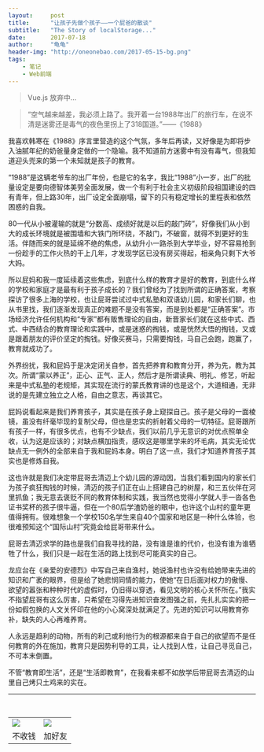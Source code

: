 ```yaml
---
layout:     post
title:      "让孩子先做个孩子——一个屁爸的散谈"
subtitle:   "The Story of localStorage..."
date:       2017-07-18
author:     "龟龟"
header-img: "http://oneonebao.com/2017-05-15-bg.png"
tags:
    - 笔记
    - Web前端
---
```


>Vue.js 放弃中...

>“空气越来越差，我必须上路了。我开着一台1988年出厂的旅行车，在说不清是迷雾还是毒气的夜色里拐上了318国道。”——《1988》

我喜欢韩寒在《1988》序言里营造的这个气氛，多年后再读，又好像是为即将步入油腻年纪的奶爸量身定做的一个隐喻。我不知道前方迷雾中有没有毒气，但我知道迎头兜来的第一个未知就是孩子的教育。

“1988”是这辆老爷车的出厂年份，也是它的名字，我比“1988”小一岁，出厂的批量设定是要向德智体美劳全面发展，做一个有利于社会主义初级阶段祖国建设的四有青年，但上路30年，出厂设定全面崩塌，留下的只有稳定增长的里程表和依然困惑的自我。

80一代从小被灌输的就是“分数高、成绩好就是以后的敲门砖”，好像我们从小到大的成长环境就是被围墙和大铁门所环绕，不敲门，不破窗，就得不到更好的生活。伴随而来的就是延绵不绝的焦虑，从幼升小一路杀到大学毕业，好不容易抢到一份趁手的工作火热的干上几年，才发现学区已没有房买得起，相亲角只剩下大爷大妈。

所以屁妈和我一度延续着这些焦虑，到底什么样的教育才是好的教育，到底什么样的学校和家庭才是最有利于孩子成长的？我们曾经为了找到所谓的正确答案，考察探访了很多上海的学校，也让屁哥尝试过中式私塾和双语幼儿园，和家长们聊，也从书里找，我们逐渐发现真正的难题不是没有答案，而是到处都是“正确答案”。市场经济允许任何机构和“专家”都有贩售理论的自由，新晋家长们就在这些中式、西式、中西结合的教育理论和实践中，或是迷惑的掏钱，或是恍然大悟的掏钱，又或是跟着朋友的评价坚定的掏钱。好像买赛马，只需要掏钱，马自己会跑，跑赢了，教育就成功了。

外界纷扰，我和屁妈于是决定闭关自参，首先把养育和教育分开，养为先，教为其次。所谓“蒙以养正”，正心、正气、正人，然后才是所谓读典、明礼、修艺，听起来是中式私塾的老规矩，其实现在流行的蒙氏教育讲的也是这个，大道相通，无非说的是先建立独立之人格，自由之意志，再谈其它。

屁妈说看起来是我们养育孩子，其实是在孩子身上窥探自己。孩子是父母的一面棱镜，虽没有纤毫毕现的复制父母，但也是忠实的折射着父母的一切特征。屁哥跟所有孩子一样，有很多优点，也有不少缺点，我们以前几乎无意识的对优点照单全收，认为这是应该的；对缺点横加指责，感叹这是哪里学来的坏毛病，其实无论优缺点无一例外的全部来自于我和屁妈本身。明白了这一点，我们才知道养育孩子其实也是修炼自我。

这也许就是我们决定带屁哥去清迈上个幼儿园的源动因，当我们看到国内的家长们为孩子疯狂掏钱的时候，清迈的孩子们正在山上搭建自己的树屋，和三五伙伴在河里抓鱼；我无意去褒贬不同的教育体制和实践，我当然也觉得小学就人手一沓各色证书奖杯的孩子很牛逼，但在一个80后学渣奶爸的眼中，也许这个山村的童年更值得拥有。很难想象一个学校150名学生来自40个国家和地区是一种什么体验，也很难预知这个“国际山村”究竟会给屁哥带来什么。

屁哥去清迈求学的路也是我们自我寻找的路，没有谁是谁的代价，也没有谁为谁牺牲了什么，我们只是一起在生活的路上找到尽可能真实的自己。

龙应台在《亲爱的安德烈》中写自己来自渔村，她说渔村也许没有给她带来先进的知识和广袤的眼界，但是给了她悲悯同情的能力，使她“在日后面对权力的傲慢、欲望的嚣张和种种时代的虚假时，仍旧得以穿透，看见文明的核心关怀所在。”我实不指望屁哥有这么厉害，只希望在习得先进知识奋发图强之前，先扎扎实实的把一份如假包换的人文关怀印在他的小心窝深处就满足了。先进的知识可以用教育弥补，缺失的人心再难养育。

人永远是趋利的动物，所有的利己或利他行为的根源都来自于自己的欲望而不是任何教育的外在施加，教育只是因势利导的工具，让人找到人性，让自己寻觅自己，不可本末倒置。

不管“教育即生活”，还是“生活即教育”，在我看来都不如放学后带屁哥去清迈的山里自己烤只土鸡来的实在。





----
<br />
<table border="0">
    <tr border="0">
        <td>
            <img src="http://oneonebao.com/0%20%2837%29.gif">
        </td>
        <td>
            <img src="http://oneonebao.com/1490924677.png">
        </td>
    </tr>
    <tr>
        <td style="text-align:center">
            <span>不收钱</span>
        </td>
        <td style="text-align:center">
            <span>加好友</span>
        </td>
    </tr>
</table>
